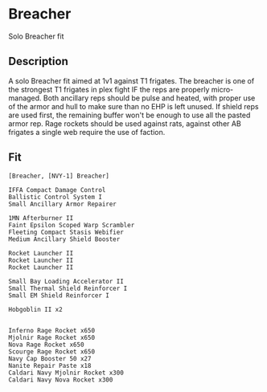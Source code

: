# Breacher

Solo Breacher fit


## Description

A solo Breacher fit aimed at 1v1 against T1 frigates. The breacher is one of the strongest T1 frigates in plex fight IF the reps are properly micro-managed. Both ancillary reps should be pulse and heated, with proper use of the armor and hull to make sure than no EHP is left unused. If shield reps are used first, the remaining buffer won't be enough to use all the pasted armor rep. Rage rockets should be used against rats, against other AB frigates a single web require the use of faction.

## Fit

```
[Breacher, [NVY-1] Breacher]

IFFA Compact Damage Control
Ballistic Control System I
Small Ancillary Armor Repairer

1MN Afterburner II
Faint Epsilon Scoped Warp Scrambler
Fleeting Compact Stasis Webifier
Medium Ancillary Shield Booster

Rocket Launcher II
Rocket Launcher II
Rocket Launcher II

Small Bay Loading Accelerator II
Small Thermal Shield Reinforcer I
Small EM Shield Reinforcer I

Hobgoblin II x2


Inferno Rage Rocket x650
Mjolnir Rage Rocket x650
Nova Rage Rocket x650
Scourge Rage Rocket x650
Navy Cap Booster 50 x27
Nanite Repair Paste x18
Caldari Navy Mjolnir Rocket x300
Caldari Navy Nova Rocket x300
```
